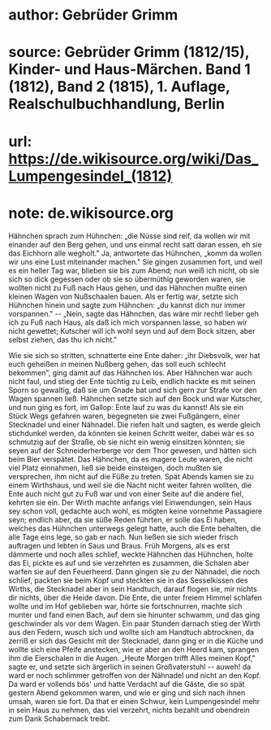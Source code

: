 # author: Gebrüder Grimm
# source: Gebrüder Grimm (1812/15), Kinder- und Haus-Märchen. Band 1 (1812), Band 2 (1815), 1. Auflage, Realschulbuchhandlung, Berlin
# url: https://de.wikisource.org/wiki/Das_Lumpengesindel_(1812)
# note: de.wikisource.org

Hähnchen sprach zum Hühnchen: „die Nüsse sind reif, da wollen wir mit einander auf den Berg gehen, und uns einmal recht satt daran essen, eh sie das Eichhorn alle wegholt." Ja, antwortete das Hühnchen, „komm da wollen wir uns eine Lust miteinander machen." Sie gingen zusammen fort, und weil es ein heller Tag war, blieben sie bis zum Abend; nun weiß ich nicht, ob sie sich so dick gegessen oder ob sie so übermüthig geworden waren, sie wollten nicht zu Fuß nach Haus gehen, und das  Hähnchen mußte einen kleinen Wagen von Nußschaalen bauen. Als er fertig war, setzte sich Hühnchen hinein und sagte zum Hähnchen: „du kannst dich nur immer vorspannen." -- „Nein, sagte das Hähnchen, das wäre mir recht! lieber geh ich zu Fuß nach Haus, als daß ich mich vorspannen lasse, so haben wir nicht gewettet; Kutscher will ich wohl seyn und auf dem Bock sitzen, aber selbst ziehen, das thu ich nicht." 

Wie sie sich so stritten, schnatterte eine Ente daher: „ihr Diebsvolk, wer hat euch geheißen in meinen Nußberg gehen, das soll euch schlecht bekommen", ging damit auf das Hähnchen los. Aber Hähnchen war auch nicht faul, und stieg der Ente tüchtig zu Leib, endlich hackte es mit seinen Sporn so gewaltig, daß sie um Gnade bat und sich gern zur Strafe vor den Wagen spannen ließ. Hähnchen setzte sich auf den Bock und war Kutscher, und nun ging es fort, im Gallop: Ente lauf zu was du kannst! Als sie ein Stück Wegs gefahren waren, begegneten sie zwei Fußgängern, einer Stecknadel und einer Nähnadel. Die riefen halt und sagten, es werde gleich stichdunkel werden, da könnten sie keinen Schritt weiter, dabei wär es so schmutzig auf der Straße, ob sie nicht ein wenig einsitzen könnten; sie seyen auf der Schneiderherberge vor dem Thor gewesen,  und hätten sich beim Bier verspätet. Das Hähnchen, da es magere Leute waren, die nicht viel Platz einnahmen, ließ sie beide einsteigen, doch mußten sie versprechen, ihm nicht auf die Füße zu treten. Spät Abends kamen sie zu einem Wirthshaus, und weil sie die Nacht nicht weiter fahren wollten, die Ente auch nicht gut zu Fuß war und von einer Seite auf die andere fiel, kehrten sie ein. Der Wirth machte anfangs viel Einwendungen, sein Haus sey schon voll, gedachte auch wohl, es mögten keine vornehme Passagiere seyn; endlich aber, da sie süße Reden führten, er solle das Ei haben, welches das Hühnchen unterwegs gelegt hatte, auch die Ente behalten, die alle Tage eins lege, so gab er nach. Nun ließen sie sich wieder frisch auftragen und lebten in Saus und Braus. Früh Morgens, als es erst dämmerte und noch alles schlief, weckte Hähnchen das Hühnchen, holte das Ei, pickte es auf und sie verzehrten es zusammen, die Schalen aber warfen sie auf den Feuerheerd. Dann gingen sie zu der Nähnadel, die noch schlief, packten sie beim Kopf und steckten sie in das Sesselkissen des Wirths, die Stecknadel aber in sein Handtuch, darauf flogen sie, mir nichts dir nichts, über die Heide davon. Die Ente, die unter freiem Himmel schlafen wollte und im Hof geblieben war, hörte sie fortschnurren, machte sich munter und fand  einen Bach, auf dem sie hinunter schwamm, und das ging geschwinder als vor dem Wagen. Ein paar Stunden darnach stieg der Wirth aus den Federn, wusch sich und wollte sich am Handtuch abtrocknen, da zerriß er sich das Gesicht mit der Stecknadel, dann ging er in die Küche und wollte sich eine Pfeife anstecken, wie er aber an den Heerd kam, sprangen ihm die Eierschalen in die Augen. „Heute Morgen trifft Alles meinen Kopf," sagte er, und setzte sich ärgerlich in seinen Großvaterstuhl -- auweh! da ward er noch schlimmer getroffen von der Nähnadel und nicht an den Kopf. Da ward er vollends bös' und hatte Verdacht auf die Gäste, die so spät gestern Abend gekommen waren, und wie er ging und sich nach ihnen umsah, waren sie fort. Da that er einen Schwur, kein Lumpengesindel mehr in sein Haus zu nehmen, das viel verzehrt, nichts bezahlt und obendrein zum Dank Schabernack treibt. 


